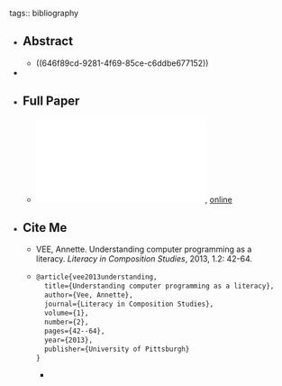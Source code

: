 tags:: bibliography

- ## Abstract
	- ((646f89cd-9281-4f69-85ce-c6ddbe677152))
-
- ## Full Paper
	- ![local copy](../assets/programming-as-literacy_1685031340608_0.pdf), [online](http://d-scholarship.pitt.edu/21695/1/24-33-1-PB.pdf)
- ## Cite Me
	- VEE, Annette. Understanding computer programming as a literacy. *Literacy in Composition Studies*, 2013, 1.2: 42-64.
	- ```
	  @article{vee2013understanding,
	    title={Understanding computer programming as a literacy},
	    author={Vee, Annette},
	    journal={Literacy in Composition Studies},
	    volume={1},
	    number={2},
	    pages={42--64},
	    year={2013},
	    publisher={University of Pittsburgh}
	  }
	  ```
		-